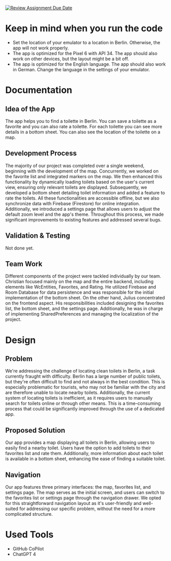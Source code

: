[![Review Assignment Due Date](https://classroom.github.com/assets/deadline-readme-button-24ddc0f5d75046c5622901739e7c5dd533143b0c8e959d652212380cedb1ea36.svg)](https://classroom.github.com/a/_Od3b_Hk)

# Keep in mind when you run the code
- Set the location of your emulator to a location in Berlin. Otherwise, the app will not work properly.
- The app is optimized for the Pixel 6 with API 34. The app should also work on other devices, but the layout might be a bit off.
- The app is optimized for the English language. The app should also work in German. Change the language in the settings of your emulator.

# Documentation
## Idea of the App
The app helps you to find a toilette in Berlin. You can save a toilette as a favorite and you can also 
rate a toilette. For each toilette you can see more details in a bottom sheet. You can also see the location 
of the toilette on a map.

## Development Process
The majority of our project was completed over a single weekend, beginning with the development of the map. 
Concurrently, we worked on the favorite list and integrated markers on the map. We then enhanced this 
functionality by dynamically loading toilets based on the user's current view, ensuring only relevant 
toilets are displayed. Subsequently, we developed a bottom sheet detailing toilet information and added a 
feature to rate the toilets. All these functionalities are accessible offline, but we also synchronize data 
with Firebase (Firestore) for online integration. Additionally, we introduced a settings page that allows users 
to adjust the default zoom level and the app's theme. Throughout this process, we made significant improvements 
to existing features and addressed several bugs.

## Validation & Testing
Not done yet.

## Team Work
Different components of the project were tackled individually by our team. Christian focused mainly 
on the map and the entire backend, including elements like WcEntities, Favorites, and Rating. He utilized 
Firebase and Room Database for data persistence and was responsible for the initial implementation of the 
bottom sheet. On the other hand, Julius concentrated on the frontend aspect. His responsibilities included 
designing the favorites list, the bottom sheet, and the settings page. Additionally, he was in charge of 
implementing SharedPreferences and managing the localization of the project.

# Design
## Problem
We're addressing the challenge of locating clean toilets in Berlin, a task currently fraught with difficulty.
Berlin has a large number of public toilets, but they're often difficult to find and not always in the best
condition. This is especially problematic for tourists, who may not be familiar with the city and are
therefore unable to locate nearby toilets. Additionally, the current system of locating toilets is inefficient,
as it requires users to manually search for toilets online or through other means. This is a time-consuming
process that could be significantly improved through the use of a dedicated app.

## Proposed Solution
Our app provides a map displaying all toilets in Berlin, allowing users to easily find a nearby toilet. 
Users have the option to add toilets to their favorites list and rate them. Additionally, more information 
about each toilet is available in a bottom sheet, enhancing the ease of finding a suitable toilet.

## Navigation
Our app features three primary interfaces: the map, favorites list, and settings page. The map serves as the 
initial screen, and users can switch to the favorites list or settings page through the navigation drawer. 
We opted for this straightforward navigation layout as it's user-friendly and well-suited for addressing 
our specific problem, without the need for a more complicated structure.

# Used Tools
- GitHub CoPilot
- ChatGPT 4




